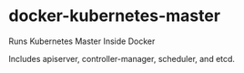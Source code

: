 # docker-kubernetes-master
Runs Kubernetes Master Inside Docker

Includes apiserver, controller-manager, scheduler, and etcd.
